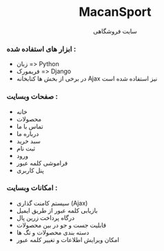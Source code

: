 <h1 align=center>MacanSport</h1>
<p align=center>سایت فروشگاهی</p>
<h3>ابزار های استفاده شده :</h3>
<ul>
  <li>زبان => Python</li>
  <li>فریمورک => Django</li>
  <li>در برخی از بخش ها کتابخانه Ajax نیز استفاده شده است</li>
</ul>

<h3>صفحات وبسایت : </h3>

<ul>
    <li>خانه</li>
    <li>محصولات</li>
    <li>تماس با ما</li>
    <li>درباره ما</li>
    <li>سبد خرید</li>
    <li>ثبت نام</li>
    <li>ورود</li>
    <li>فراموشی کلمه عبور</li>
    <li>پنل کاربری</li>
</ul>

<h3>امکانات وبسایت : </h3>
<ul>
    <li>سیستم کامنت گذاری (Ajax) </li>
    <li>بازیابی کلمه عبور از طریق ایمیل</li>
    <li>درگاه پرداخت زرین پال</li>
    <li>قابلیت جست و جو در بین محصولات</li>
    <li>دسته بندی محصولات و تگ ها</li>
    <li>امکان ویرایش اطلاعات و تغییر کلمه عبور</li>
</ul>
